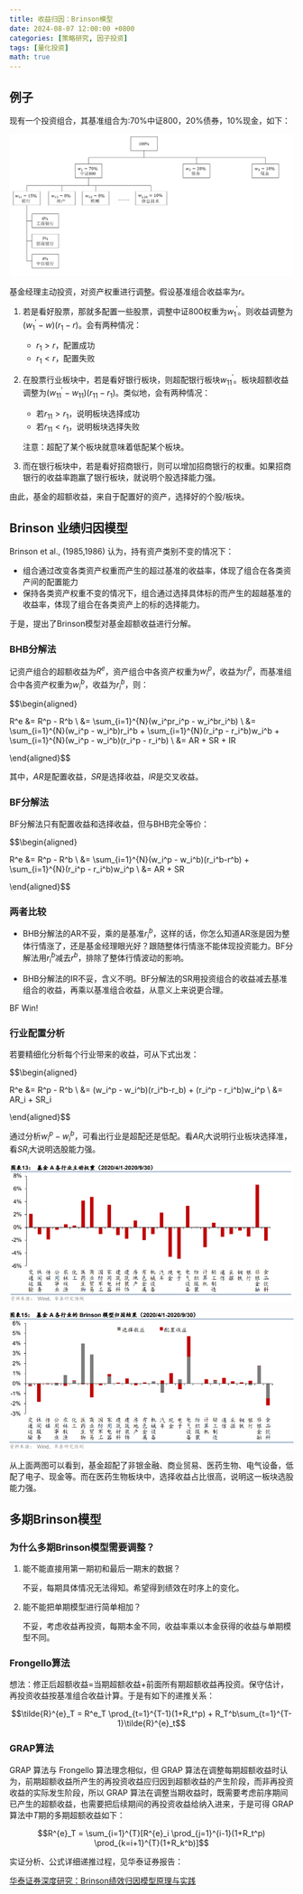 ```yaml
---
title: 收益归因：Brinson模型
date: 2024-08-07 12:00:00 +0800
categories: [策略研究, 因子投资]
tags: [量化投资]
math: true
---
```


## 例子

现有一个投资组合，其基准组合为:70%中证800，20%债券，10%现金，如下：

![](images/ricequant/p.png)

基金经理主动投资，对资产权重进行调整。假设基准组合收益率为$r$。

1. 若是看好股票，那就多配置一些股票，调整中证800权重为$w_1^{\prime}$。则收益调整为($w_1^{\prime}-w)(r_1-r)$。会有两种情况：

    - $r_1>r$，配置成功
    - $r_1<r$，配置失败

2. 在股票行业板块中，若是看好银行板块，则超配银行板块$w_{11}^{\prime}$。板块超额收益调整为$(w_{11}^{\prime}-w_{11})(r_{11}-r_1)$。类似地，会有两种情况：

    - 若$r_{11}>r_1$，说明板块选择成功
    - 若$r_{11}<r_1$，说明板块选择失败

    注意：超配了某个板块就意味着低配某个板块。

3. 而在银行板块中，若是看好招商银行，则可以增加招商银行的权重。如果招商银行的收益率跑赢了银行板块，就说明个股选择能力强。

由此，基金的超额收益，来自于配置好的资产，选择好的个股/板块。

## Brinson 业绩归因模型

Brinson et al., (1985,1986) 认为，持有资产类别不变的情况下：

- 组合通过改变各类资产权重而产生的超过基准的收益率，体现了组合在各类资产间的配置能力
- 保持各类资产权重不变的情况下，组合通过选择具体标的而产生的超越基准的收益率，体现了组合在各类资产上的标的选择能力。

于是，提出了Brinson模型对基金超额收益进行分解。

### BHB分解法

记资产组合的超额收益为$R^e$，资产组合中各资产权重为$w_i^p$，收益为$r_i^p$，而基准组合中各资产权重为$w_i^b$，收益为$r_i^b$，则：

$$\begin{aligned}

R^e &= R^p - R^b \\
    &= \sum_{i=1}^{N}(w_i^pr_i^p - w_i^br_i^b) \\
    &= \sum_{i=1}^{N}(w_i^p - w_i^b)r_i^b + \sum_{i=1}^{N}(r_i^p - r_i^b)w_i^b +
    \sum_{i=1}^{N}(w_i^p - w_i^b)(r_i^p - r_i^b) \\
    &= AR + SR + IR

\end{aligned}$$

其中，$AR$是配置收益，$SR$是选择收益，$IR$是交叉收益。

### BF分解法

BF分解法只有配置收益和选择收益，但与BHB完全等价：

$$\begin{aligned}

R^e &= R^p - R^b \\
    &= \sum_{i=1}^{N}(w_i^p - w_i^b)(r_i^b-r^b) + \sum_{i=1}^{N}(r_i^p - r_i^b)w_i^p  \\
    &= AR + SR

\end{aligned}$$

### 两者比较

- BHB分解法的AR不妥，乘的是基准$r_i^b$，这样的话，你怎么知道AR涨是因为整体行情涨了，还是基金经理眼光好？跟随整体行情涨不能体现投资能力。BF分解法用$r_i^b$减去$r^b$，排除了整体行情波动的影响。

- BHB分解法的IR不妥，含义不明。BF分解法的SR用投资组合的收益减去基准组合的收益，再乘以基准组合收益，从意义上来说更合理。

BF Win!

### 行业配置分析

若要精细化分析每个行业带来的收益，可从下式出发：

$$\begin{aligned}

R^e &= R^p - R^b \\
    &= (w_i^p - w_i^b)(r_i^b-r_b) + (r_i^p - r_i^b)w_i^p  \\
    &= AR_i + SR_i

\end{aligned}$$

通过分析$w_i^p - w_i^b$，可看出行业是超配还是低配。看$AR_i$大说明行业板块选择准，看$SR_i$大说明选股能力强。

![](images/ricequant/1.png)

![](images/ricequant/2.png)

从上面两图可以看到，基金超配了非银金融、商业贸易、医药生物、电气设备，低配了电子、现金等。而在医药生物板块中，选择收益占比很高，说明这一板块选股能力强。

## 多期Brinson模型

### 为什么多期Brinson模型需要调整？

1. 能不能直接用第一期初和最后一期末的数据？

    不妥，每期具体情况无法得知。希望得到绩效在时序上的变化。

2. 能不能把单期模型进行简单相加？

    不妥，考虑收益再投资，每期本金不同，收益率乘以本金获得的收益与单期模型不同。

### Frongello算法

想法：修正后超额收益=当期超额收益+前面所有期超额收益再投资。保守估计，再投资收益按基准组合收益计算。于是有如下的递推关系：

$$\tilde{R}^{e}_T = R^e_T \prod_{t=1}^{T-1}(1+R_t^p) + R_T^b\sum_{t=1}^{T-1}\tilde{R}^{e}_t$$

### GRAP算法

GRAP 算法与 Frongello 算法理念相似，但 GRAP 算法在调整每期超额收益时认为，前期超额收益所产生的再投资收益应归因到超额收益的产生阶段，而非再投资收益的实际发生阶段，所以 GRAP 算法在调整当期收益时，既需要考虑前序期间已产生的超额收益，也需要把后续期间的再投资收益给纳入进来，于是可得 GRAP 算法中$T$期的多期超额收益如下：

$$R^{e}_T = \sum_{i=1}^{T}[R^{e}_i \prod_{j=1}^{i-1}(1+R_t^p) \prod_{k=i+1}^{T}(1+R_k^b)]$$


实证分析、公式详细递推过程，见华泰证券报告：

[华泰证券深度研究：Brinson绩效归因模型原理与实践](images\ricequant\20210221-华泰证券-华泰证券深度研究：Brinson绩效归因模型原理与实践.pdf)
